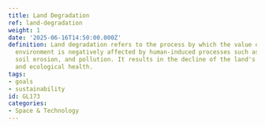 ```yaml
---
title: Land Degradation
ref: land-degradation
weight: 1
date: '2025-06-16T14:50:00.000Z'
definition: Land degradation refers to the process by which the value of the biophysical
  environment is negatively affected by human-induced processes such as deforestation,
  soil erosion, and pollution. It results in the decline of the land's productivity
  and ecological health.
tags:
- goals
- sustainability
id: GL173
categories:
- Space & Technology
---
```


